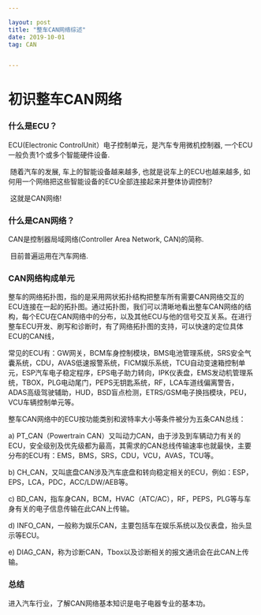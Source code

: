 ```yaml
---

layout: post
title: "整车CAN网络综述"
date: 2019-10-01
tag: CAN


---
```

# 初识整车CAN网络



### 什么是ECU？

 ECU(Electronic ControlUnit）电子控制单元，是汽车专用微机控制器, 一个ECU一般负责1个或多个智能硬件设备.

​     随着汽车的发展, 车上的智能设备越来越多, 也就是说车上的ECU也越来越多, 如何用一个网络把这些智能设备的ECU全部连接起来并整体协调控制?

​      这就是CAN网络!

### 什么是CAN网络？

CAN是控制器局域网络(Controller Area Network, CAN)的简称.

​    目前普遍运用在汽车网络.

### CAN网络构成单元

整车的网络拓扑图，指的是采用网状拓扑结构把整车所有需要CAN网络交互的ECU连接在一起的拓扑图。通过拓扑图，我们可以清晰地看出整车CAN网络的结构，每个ECU在CAN网络中的分布，以及其他ECU与他的信号交互关系。在进行整车ECU开发、刷写和诊断时，有了网络拓扑图的支持，可以快速的定位具体ECU的CAN线，

常见的ECU有：GW网关，BCM车身控制模块，BMS电池管理系统，SRS安全气囊系统，CDU，AVAS低速报警系统，FICM娱乐系统，TCU自动变速箱控制单元，ESP汽车电子稳定程序，EPS电子助力转向，IPK仪表盘，EMS发动机管理系统，TBOX，PLG电动尾门，PEPS无钥匙系统，RF，LCA车道线偏离警告，ADAS高级驾驶辅助，HUD，BSD盲点检测，ETRS/GSM电子换挡模块，PEU，VCU车辆控制单元等。

整车CAN网络中的ECU按功能类别和波特率大小等条件被分为五条CAN总线：

a)     PT_CAN（Powertrain CAN）又叫动力CAN，由于涉及到车辆动力有关的ECU，安全级别及优先级都为最高，其需求的CAN总线传输速率也就最快，主要分布的ECU有：EMS，BMS，SRS，CDU，VCU，AVAS，TCU等。

b)     CH_CAN，又叫底盘CAN涉及汽车底盘和转向稳定相关的ECU，例如：ESP，EPS，LCA，PDC，ACC/LDW/AEB等。

c)     BD_CAN，指车身CAN，BCM，HVAC（ATC/AC），RF，PEPS，PLG等与车身有关的电子信息传输在此CAN上传输。

d)     INFO_CAN，一般称为娱乐CAN，主要包括车在娱乐系统以及仪表盘，抬头显示等ECU。

e)     DIAG_CAN，称为诊断CAN，Tbox以及诊断相关的报文通讯会在此CAN上传输。

### 总结

进入汽车行业，了解CAN网络基本知识是电子电器专业的基本功。